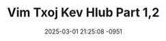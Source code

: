 ---
layout: movie-video-data
date: 2025-03-01 21:25:08 -0951
categories: movie

# Site Attributes
title: "Vim Txoj Kev Hlub Part 1,2"
permalink: "/movie/Vim_Txoj_Kev_Hlub_Part_1,2"

# Movie Attributes
synopsis: "Pajyeeb yog ib tug ntxhais ntsuag tsis muaj niam txiv lawm. Pajyeeb nrog nws pog nyob xwb. Nyob rau ntawm Pajyeeb tus kheej nws tau muaj ib tug mob, raws li Kwstshuaj rau hais Pajyeeb yuab tau noj tshuaj ntau li ntau tau thaum nws tus mob huam tuaj. Thaum Pajyeeb paub tias nws tsis muaj nyiaj yuav tshuaj rau nws tus kheej noj lawm, nws thuab nws pog nkawv thiaj yuav tau mus luab nuj nqis los yuav tshuaj rau nws noj. Yog li no Pajyeeb thiaj yuav tau mus nrhiav hauj lwm los pab nws tus kheej, lub sij hawm Pajyeeb mus txog rau nram nroog nws kuj tau mus ua hauj lwm tu vaj tse rau Vajhuam. Vajhuam yog ib tug tub npua nuj. Nyob rau ntawm Vajhuam lub neej Vajhuam kuj muaj ib tug hlub uas nws ib txwm nyiam los ntev lawm, tiam sis txog thaum kawg Vajhuam paub qhov tseeb, Vajhuam txoj kev hlub kuj zoo tsis raws li siab xav. Vajhuam tag kev cia siab rau ntawm Vajhuam lub neej. Pajyeeb uas yog Vajhuam tus ntxhais qhev, nws ua ib puas tsav yam rau Vajhuam. Thaum Vajhuam paub lawm tias Pajyeeb yog ib tug ntxhais zoo heev, yog li no Vajhuam thiab muab Vajhuam lub siab rau Pajyeeb. Vajhuam txawm nyiam thiab hlub Pajyeeb npaum li cas los Vajhuam tsis nyoo hais qhia rau Pajyeeb li. Nkawv txoj kev hlub tsuas yog hais tias koj hlub kuv rau nruag siab kuv hlub koj rau nruab plaw."
producer: "IMediaz Entertainment"
director: ""
writer: ""
video_link: ""
genre: "Romance"
year: ""
release_type: "DVD"
storage: "Center for Hmong Studies"
thumbnail: "/assets/images/movie_thumbnails/Vim Txoj Kev Hlub Part 1,2.jpeg"
publishing_company: "IMediaz Entertainment"

# Sequels + Parts
base_movie: ""
total_parts: 
sequel: ""

# Movie Cast
cast:
- name: "Chia Yang"
- name: "Yang Thao"
- name: "Mai Vue"
---